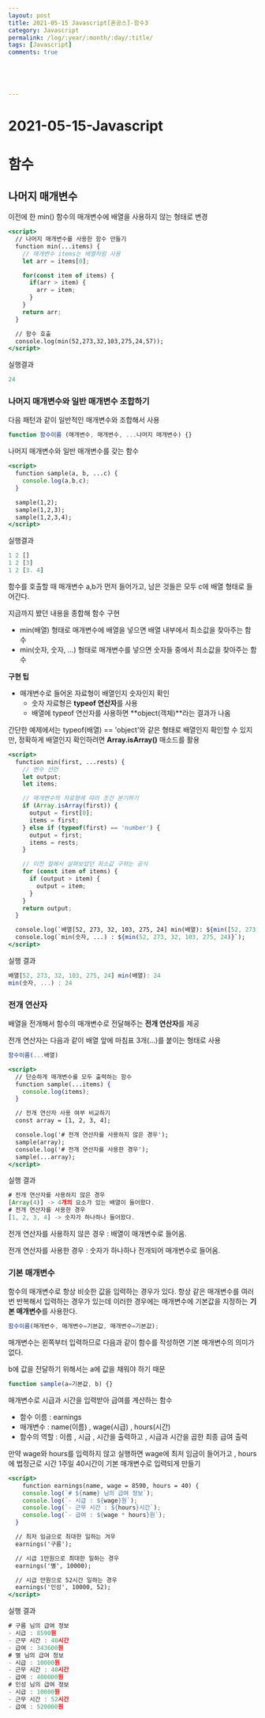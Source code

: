 ```yaml
---
layout: post
title: 2021-05-15 Javascript[혼공스]-함수3
category: Javascript
permalink: /log/:year/:month/:day/:title/
tags: [Javascript]
comments: true





---
```




# 2021-05-15-Javascript

# 함수

## 나머지 매개변수

이전에 한 min() 함수의 매개변수에 배열을 사용하지 않는 형태로 변경

```jsx
<script>
  // 나머지 매개변수를 사용한 함수 만들기
  function min(...items) {
    // 매개변수 items는 배열처럼 사용
    let arr = items[0];

    for(const item of items) {
      if(arr > item) {
        arr = item;
      }
    }
    return arr;
  }

  // 함수 호출
  console.log(min(52,273,32,103,275,24,57));
</script>
```

실행결과

```jsx
24
```

### 나머지 매개변수와 일반 매개변수 조합하기

다음 패턴과 같이 일반적인 매개변수와 조합해서 사용

```jsx
function 함수이름 (매개변수, 매개변수, ...나머지 매개변수) {}
```

나머지 매개변수와 일반 매개변수를 갖는 함수

```jsx
<script>
  function sample(a, b, ...c) {
    console.log(a,b,c);
  }

  sample(1,2);
  sample(1,2,3);
  sample(1,2,3,4);
</script>
```

실행결과

```jsx
1 2 []
1 2 [3]
1 2 [3. 4]
```

함수를 호출할 때 매개변수 a,b가 먼저 들어가고, 남은 것들은 모두 c에 배열 형태로 들어간다.

지금까지 봤던 내용을 종합해 함수 구현

- min(배열) 형태로 매개변수에 배열을 넣으면 배열 내부에서 최소값을 찾아주는 함수
- min(숫자, 숫자, ...) 형태로 매개변수를 넣으면 숫자들 중에서 최소값을 찾아주는 함수

**구현 팁**

- 매개변수로 들어온 자료형이 배열인지 숫자인지 확인
    - 숫자 자료형은 **typeof 연산자**를 사용
    - 배열에 typeof 연산자를 사용하면 **object(객체)**라는 결과가 나옴

간단한 예제에서는 typeof(배열) == 'object'와 같은 형태로 배열인지 확인할 수 있지만, 정확하게 배열인지 확인하려면 **Array.isArray()** 매소드를 활용

```jsx
<script>
  function min(first, ...rests) {
    // 변수 선언
    let output;
    let items;

    // 매개변수의 자료형에 따라 조건 분기하기
    if (Array.isArray(first)) {
      output = first[0];
      items = first;
    } else if (typeof(first) == 'number') {
      output = first;
      items = rests;
    }

    // 이전 절에서 살펴보았던 최소값 구하는 공식
    for (const item of items) {
      if (output > item) {
        output = item;
      }
    }
    return output;
  }

  console.log(`배열[52, 273, 32, 103, 275, 24] min(배열): ${min([52, 273, 32, 103, 275, 24])}`);
  console.log(`min(숫자, ...) : ${min(52, 273, 32, 103, 275, 24)}`);
</script>
```

실행 결과

```jsx
배열[52, 273, 32, 103, 275, 24] min(배열): 24
min(숫자, ...) : 24
```

### **전개 연산자**

배열을 전개해서 함수의 매개변수로 전달해주는 **전개 연산자**를 제공

전개 연산자는 다음과 같이 배열 앞에 마침표 3개(...)를 붙이는 형태로 사용

```jsx
함수이름(...배열)
```

```jsx
<script>
  // 단순하게 매개변수를 모두 출력하는 함수
  function sample(...items) {
    console.log(items);
  }

  // 전개 연산자 사용 여부 비교하기
  const array = [1, 2, 3, 4];

  console.log('# 전개 연산자를 사용하지 않은 경우');
  sample(array);
  console.log('# 전개 연산자를 사용한 경우');
  sample(...array);
</script>
```

실행 결과

```jsx
# 전개 연산자를 사용하지 않은 경우
[Array(4)] -> 4개의 요소가 있는 배열이 들어왔다.
# 전개 연산자를 사용한 경우
[1, 2, 3, 4] -> 숫자가 하나하나 들어왔다.
```

전개 연산자를 사용하지 않은 경우 : 배열이 매개변수로 들어옴.

전개 연산자를 사용한 경우 : 숫자가 하나하나 전개되어 매개변수로 들어옴.

### 기본 매개변수

함수의 매개변수로 항상 비슷한 값을 입력하는 경우가 있다. 항상 같은 매개변수를 여러 번 반복해서 입력하는 경우가 있는데 이러한 경우에는 매개변수에 기본값을 지정하는 **기본 매개변수**를 사용한다.

```jsx
함수이름(매개변수, 매개변수=기본값, 매개변수=기본값);
```

매개변수는 왼쪽부터 입력하므로 다음과 같이 함수를 작성하면 기본 매개변수의 의미가 없다.

b에 값을 전달하기 위해서는 a에 값을 채워야 하기 때문

```jsx
function sample(a=기본값, b) {}
```

매개변수로 시급과 시간을 입력받아 급여를 계산하는 함수

- 함수 이름 : earnings
- 매개변수 : name(이름) , wage(시급) , hours(시간)
- 함수의 역할 : 이름 , 시급 , 시간을 출력하고 , 시급과 시간을 곱한 최종 급여 출력

만약 wage와 hours를 입력하지 않고 실행하면 wage에 최저 임금이 들어가고 , hours에 법정근로 시간 1주일 40시간이 기본 매개변수로 입력되게 만들기

```jsx
<script>
    function earnings(name, wage = 8590, hours = 40) {
    console.log(`# ${name} 님의 급여 정보`);
    console.log(`- 시급 : ${wage}원`);
    console.log(`- 근무 시간 : ${hours}시간`);
    console.log(`- 급여 : ${wage * hours}원`);
  }

  // 최저 임금으로 최대한 일하는 겨우
  earnings('구름');

  // 시급 1만원으로 최대한 일하는 경우
  earnings('별', 10000);

  // 시급 만원으로 52시간 일하는 경우
  earnings('인성', 10000, 52);
</script>
```

실행 결과

```jsx
# 구름 님의 급여 정보
- 시급 : 8590원
- 근무 시간 : 40시간
- 급여 : 343600원
# 별 님의 급여 정보
- 시급 : 10000원
- 근무 시간 : 40시간
- 급여 : 400000원
# 인성 님의 급여 정보
- 시급 : 10000원
- 근무 시간 : 52시간
- 급여 : 520000원
```